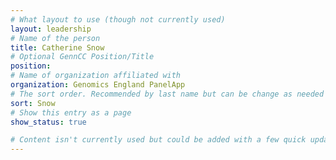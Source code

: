 ```yaml
---
# What layout to use (though not currently used)
layout: leadership
# Name of the person
title: Catherine Snow
# Optional GennCC Position/Title
position:
# Name of organization affiliated with
organization: Genomics England PanelApp
# The sort order. Recommended by last name but can be change as needed
sort: Snow
# Show this entry as a page
show_status: true

# Content isn't currently used but could be added with a few quick updates if needed to allow for bios
---
```

